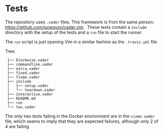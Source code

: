 # Tests

The repository uses `.vader` files. This framework is from the same person:
https://github.com/junegunn/vader.vim . These tests contain a `include`
directory with the setup of the tests and a `run` file to start the runner.

The `run` script is just opening Vim in a similar fashion as the `.travis.yml`
file.

Tree:

```
 ├── blockwise.vader
 ├── commandline.vader
 ├── extra.vader
 ├── fixed.vader
 ├── fixme.vader
 ├── include
 │   ├── setup.vader
 │   └── teardown.vader
 ├── interactive.vader
 ├── README.md
 ├── run
 └── tex.vader
```

The only two tests failing in the Docker environment are in the `vixme.vader`
file, which seems to imply that they are expected failures, although only 2 of
4 are failing.
